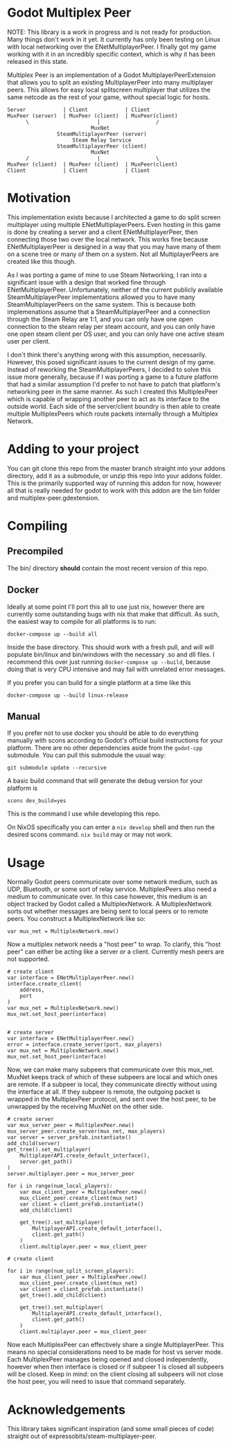 # Godot Multiplex Peer
NOTE: This library is a work in progress and is not ready for production. Many things don't work in it yet.
It currently has only been testing on Linux with local networking over the ENetMultiplayerPeer.
I finally got my game working with it in an incredibly specific context, which is why it has been released in this state.

Multiplex Peer is an implementation of a Godot MultiplayerPeerExtension that allows you to split an existing MultiplayerPeer into many multiplayer peers.
This allows for easy local splitscreen multiplayer that utilizes the same netcode as the rest of your game, without special logic for hosts.


```
Server            | Client            | Client
MuxPeer (server)  | MuxPeer (client)  | MuxPeer(client)
      \                      |                  /
                           MuxNet
                SteamMultiplayerPeer (server)
                     Steam Relay Service
                SteamMultiplayerPeer (client)
                           MuxNet
      /                      |                  \
MuxPeer (client)  | MuxPeer (client)  | MuxPeer(client)
Client            | Client            | Client
```


# Motivation
This implementation exists because I architected a game to do split screen multiplayer using multiple ENetMultiplayerPeers. Even hosting in this game is done
by creating a server and a client ENetMultiplayerPeer, then connecting those two over the local network. This works fine because ENetMultiplayerPeer is
designed in a way that you may have many of them on a scene tree or many of them on a system. Not all MultiplayerPeers are created like this though.

As I was porting a game of mine to use Steam Networking, I ran into a significant issue with a design that worked fine through ENetMultiplayerPeer.
Unfortunately, neither of the current publicly available SteamMultiplayerPeer implementations allowed you to have many SteamMultiplayerPeers on the same system.
This is because both implemenations assume that a SteamMultiplayerPeer and a connection through the Steam Relay are 1:1, and you can only have one open
connection to the steam relay per steam account, and you can only have one open steam client per OS user, and you can only have one active steam user per client.

I don't think there's anything wrong with this assumption, necessarily. However, this posed significant issues to the current design of my game.
Instead of reworking the SteamMultiplayerPeers, I decided to solve this issue more generally, because if I was porting a game to a future platform
that had a similar assumption I'd prefer to not have to patch that platform's networking peer in the same manner. As such I created this MultiplexPeer
which is capable of wrapping another peer to act as its interface to the outside world. Each side of the server/client boundry is then able to create
multiple MultiplexPeers which route packets internally through a Multiplex Network.

# Adding to your project

You can git clone this repo from the master branch straight into your addons directory, add it as a submodule, or unzip this repo
into your addons folder. This is the primarily supported way of running this addon for now, however all that is really needed
for godot to work with this addon are the bin folder and multiplex-peer.gdextension.

# Compiling

## Precompiled

The bin/ directory **should** contain the most recent version of this repo.

## Docker

Ideally at some point I'll port this all to use just nix, however there are currently some outstanding bugs with
nix that make that difficult. As such, the easiest way to compile for all platforms is to run:

```
docker-compose up --build all
```

Inside the base directory. This should work with a fresh pull, and will will populate bin/linux and bin/windows
with the necessary .so and dll files. I recommend this over just running `docker-compose up --build`, because doing
that is very CPU intensive and may fail with unrelated error messages.

If you prefer you can build for a single platform at a time like this

```
docker-compose up --build linux-release
```

## Manual

If you prefer not to use docker you should be able to do everything manually with scons according to
Godot's official build instructions for your platform.
There are no other dependencies aside from the `godot-cpp` submodule. You can pull this submodule the usual way:

```
git submodule update --recursive
```

A basic build command that will generate the debug version for your platform is

```
scons dev_build=yes
```
This is the command I use while developing this repo.

On NixOS specifically you can enter a `nix develop` shell and then run the desired scons command. `nix build` may or may not work.

# Usage

Normally Godot peers communicate over some network medium, such as UDP, Bluetooth, or some sort of relay service. MultiplexPeers also need a medium to communicate
over. In this case however, this medium is an object tracked by Godot called a MultiplexNetwork. A MultiplexNetwork sorts out whether messages are being sent
to local peers or to remote peers. You construct a MultiplexNetwork like so:

```
var mux_net = MultiplexNetwork.new()
```

Now a multiplex network needs a "host peer" to wrap. To clarify, this "host peer" can either be acting like a server or a client. Currently mesh peers are not supported.
```gdscript
# create client
var interface = ENetMultiplayerPeer.new()
interface.create_client(
	address,
	port
)
var mux_net = MultiplexNetwork.new()
mux_net.set_host_peer(interface)
```

```gdscript

# create server
var interface = ENetMultiplayerPeer.new()
error = interface.create_server(port, max_players)
var mux_net = MultiplexNetwork.new()
mux_net.set_host_peer(interface)
```

Now, we can make many subpeers that communicate over this mux_net. MuxNet keeps track of which of these subpeers are local and which ones are remote.
If a subpeer is local, they communicate directly without using the interface at all. If they subpeer is remote, the outgoing packet is wrapped in 
the MultiplexPeer protocol, and sent over the host peer, to be unwrapped by the receiving MuxNet on the other side.

```gdscript
# create server
var mux_server_peer = MultiplexPeer.new()
mux_server_peer.create_server(mux_net, max_players)
var server = server_prefab.instantiate()
add_child(server)
get_tree().set_multiplayer(
    MultiplayerAPI.create_default_interface(),
    server.get_path()
)
server.multiplayer.peer = mux_server_peer

for i in range(num_local_players):
    var mux_client_peer = MultiplexPeer.new()
    mux_client_peer.create_client(mux_net)
    var client = client_prefab.instantiate()
    add_child(client)

    get_tree().set_multiplayer(
        MultiplayerAPI.create_default_interface(),
        client.get_path()
    )
    client.multiplayer.peer = mux_client_peer
```

```gdscript
# create client

for i in range(num_split_screen_players):
    var mux_client_peer = MultiplexPeer.new()
    mux_client_peer.create_client(mux_net)
    var client = client_prefab.instantiate()
    get_tree().add_child(client)

    get_tree().set_multiplayer(
        MultiplayerAPI.create_default_interface(),
        client.get_path()
    )
    client.multiplayer.peer = mux_client_peer
```

Now each MultiplexPeer can effectively share a single MultiplayerPeer. This means no special considerations need to be made for host vs server mode. Each MultiplexPeer manages being opened and closed independently,
however when then interface is closed or if subpeer 1 is closed all subpeers will be closed. Keep in mind: on the client closing all subpeers will not close the host peer, you will need to issue that command separately.


# Acknowledgements

This library takes significant inspiration (and some small pieces of code) straight out of expressobits/steam-multiplayer-peer. 
